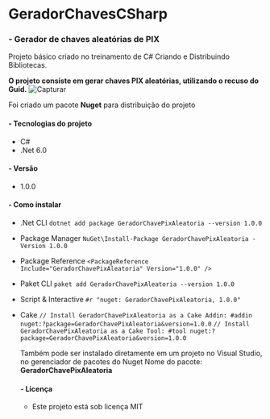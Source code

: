# GeradorChavesCSharp

### - Gerador de chaves aleatórias de PIX

Projeto básico criado no treinamento de C# Criando e Distribuindo Bibliotecas.

**O projeto consiste em gerar chaves PIX aleatórias, utilizando o recuso do Guid.**
![Capturar](https://github.com/marcostwelve/GeradorChavesCSharp/assets/94411600/54552fd2-7464-44fe-aed5-5f2183caef17)

Foi criado um pacote __Nuget__ para distribuição do projeto

#### - Tecnologias do projeto
- C#
- .Net 6.0
#### - Versão

- 1.0.0

#### - Como instalar
 - .Net CLI
`dotnet add package GeradorChavePixAleatoria --version 1.0.0`
- Package Manager
  `NuGet\Install-Package GeradorChavePixAleatoria -Version 1.0.0`
- Package Reference
  `<PackageReference Include="GeradorChavePixAleatoria" Version="1.0.0" />`
- Paket CLI
 `paket add GeradorChavePixAleatoria --version 1.0.0`
- Script & Interactive
  `#r "nuget: GeradorChavePixAleatoria, 1.0.0"`
- Cake
  `// Install GeradorChavePixAleatoria as a Cake Addin: #addin nuget:?package=GeradorChavePixAleatoria&version=1.0.0`
   `// Install GeradorChavePixAleatoria as a Cake Tool: #tool nuget:?package=GeradorChavePixAleatoria&version=1.0.0`

  Também pode ser instalado diretamente em um projeto no Visual Studio, no gerenciador de pacotes do Nuget
  Nome do pacote: **GeradorChavePixAleatoria**

  ####  - Licença
  - Este projeto está sob licença MIT
    



